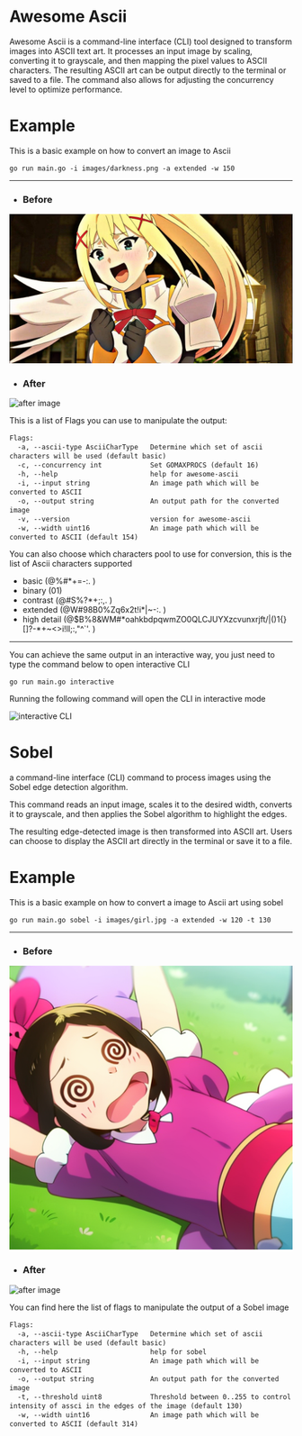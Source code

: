 # Awesome Ascii

Awesome Ascii is a command-line interface (CLI) tool designed to transform images into ASCII text art.
It processes an input image by scaling, converting it to grayscale, and then mapping the pixel values to ASCII characters.
The resulting ASCII art can be output directly to the terminal or saved to a file.
The command also allows for adjusting the concurrency level to optimize performance.

# Example

This is a basic example on how to convert an image to Ascii

```
go run main.go -i images/darkness.png -a extended -w 150
```

---

- ### Before

![Old image placeholder](images/darkness.png)

- ### After

![after image](https://utfs.io/f/9a7666e2-2d5d-410b-9d25-f39c10e799d9-sz54oy.png)

This is a list of Flags you can use to manipulate the output:

```
Flags:
  -a, --ascii-type AsciiCharType   Determine which set of ascii characters will be used (default basic)
  -c, --concurrency int            Set GOMAXPROCS (default 16)
  -h, --help                       help for awesome-ascii
  -i, --input string               An image path which will be converted to ASCII
  -o, --output string              An output path for the converted image
  -v, --version                    version for awesome-ascii
  -w, --width uint16               An image path which will be converted to ASCII (default 154)
```

You can also choose which characters pool to use for conversion, this is the list of Ascii characters supported

- basic (@%#\*+=-:. )
- binary (01)
- contrast (@#S%?\*+;:,. )
- extended (@W#98B0%Zq6x2t!i\*|~-:. )
- high detail (@$B%8&WM#\*oahkbdpqwmZO0QLCJUYXzcvunxrjft/|()1{}[]?-\*+~<>i!lI;:,\"^`'. )

---

You can achieve the same output in an interactive way, you just need to type the command below to open interactive CLI

```
go run main.go interactive
```

Running the following command will open the CLI in interactive mode

![interactive CLI](https://utfs.io/f/2af7e08f-4d8f-43bf-9ddc-89812a6c71d3-sy3kwy.png)

# Sobel

a command-line interface (CLI) command  to process images using the Sobel edge detection algorithm.

This command reads an input image, scales it to the desired width, converts it to grayscale, and then applies the Sobel algorithm to highlight the edges.

The resulting edge-detected image is then transformed into ASCII art.
Users can choose to display the ASCII art directly in the terminal or save it to a file.

# Example

This is a basic example on how to convert a  image to Ascii art using sobel

```
go run main.go sobel -i images/girl.jpg -a extended -w 120 -t 130
```

---

- ### Before

![Old image placeholder](images/dizzy.png)

- ### After

![after image](https://utfs.io/f/5a1236d1-c22d-41a2-a532-35a1ed3d67cd-95sqx5.png)

You can find here the list of flags to manipulate the output of a Sobel image

```
Flags:
  -a, --ascii-type AsciiCharType   Determine which set of ascii characters will be used (default basic)
  -h, --help                       help for sobel
  -i, --input string               An image path which will be converted to ASCII
  -o, --output string              An output path for the converted image
  -t, --threshold uint8            Threshold between 0..255 to control intensity of assci in the edges of the image (default 130)
  -w, --width uint16               An image path which will be converted to ASCII (default 314)
```
